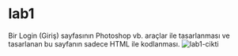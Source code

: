 # lab1
Bir Login (Giriş) sayfasının Photoshop vb. araçlar ile tasarlanması ve tasarlanan bu sayfanın sadece HTML ile kodlanması.
![lab1-cikti](https://user-images.githubusercontent.com/33496795/75962665-3cd72880-5ed5-11ea-97fc-4be261876f7c.jpg)
